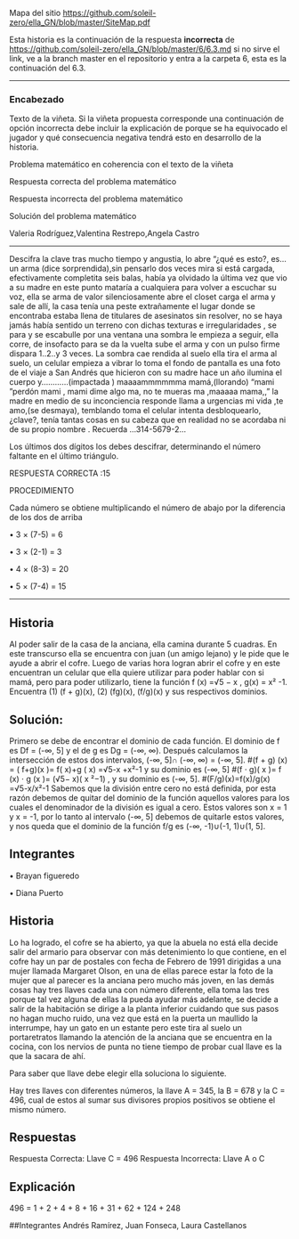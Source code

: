 


Mapa del sitio https://github.com/soleil-zero/ella_GN/blob/master/SiteMap.pdf

Esta historia es la continuación de la respuesta **incorrecta** de https://github.com/soleil-zero/ella_GN/blob/master/6/6.3.md si no sirve el link, 
ve a la branch master en el repositorio y entra a la carpeta 6, esta es la continuación del 6.3.

**********************************************************************
### Encabezado

Texto de la viñeta. Si la viñeta propuesta corresponde una continuación de opción incorrecta debe incluir la explicación de porque se ha equivocado el jugador y qué consecuencia negativa tendrá esto en desarrollo de la historia.

Problema matemático en coherencia con el texto de la viñeta

Respuesta correcta del problema matemático

Respuesta incorrecta del problema matemático

Solución del problema matemático

Valeria Rodríguez,Valentina Restrepo,Angela Castro
**********************************************************************

Descifra la clave tras mucho tiempo y angustia, lo abre “¿qué es esto?, es... un arma (dice sorprendida),sin pensarlo dos veces mira si está cargada, efectivamente completita seis balas, había  ya  olvidado la última vez que vio a su madre  en este punto mataría a cualquiera para volver a escuchar su voz, ella se arma de valor silenciosamente abre el closet carga el arma y sale de allí, la casa tenía una peste extrañamente el lugar donde se encontraba estaba llena de titulares de asesinatos sin resolver, no se haya jamás había sentido un terreno con dichas texturas e irregularidades , se para y se escabulle por una ventana una sombra le empieza a seguir, ella corre, de insofacto para se da la vuelta sube el arma y con un pulso firme dispara 1..2..y 3 veces. La sombra cae rendida al suelo ella tira el arma al suelo, un celular empieza a vibrar lo toma el fondo de pantalla es una foto de el viaje a San Andrés que hicieron con su madre hace un año ilumina el cuerpo y…………(impactada ) maaaammmmmma  mamá,(llorando) “mami ”perdón mami , mami dime algo ma, no te mueras ma ,maaaaa mama,,” la madre en medio de su inconciencia  responde llama a urgencias mi vida ,te amo,(se desmaya), temblando toma el celular intenta desbloquearlo, ¿clave?, tenía tantas cosas en su cabeza que en realidad no se acordaba ni de su propio nombre .
Recuerda …314-5679-2…


Los últimos dos dígitos los debes descifrar, determinando el número faltante en el último triángulo.


RESPUESTA CORRECTA :15

PROCEDIMIENTO 

Cada número se obtiene multiplicando el número de abajo por la diferencia de los dos de arriba

•	3 × (7-5) = 6

•	3 × (2-1) = 3

•	4 × (8-3) = 20

•	5 × (7-4) = 15

**********************************************************************

## Historia

Al poder salir de la casa de la anciana, ella camina durante 5 cuadras. En este transcurso ella se encuentra con juan (un amigo lejano) y le pide que le ayude a abrir el cofre. Luego de varias hora logran abrir el cofre y en este encuentran un celular que ella quiere utilizar para poder hablar con si mamá, pero para poder utilizarlo, tiene la función f (x) =√5 − x , g(x) = x² -1. 
Encuentra (1) (f + g)(x), (2) (fg)(x), (f/g)(x) y sus respectivos dominios. 

## Solución:

Primero se debe de encontrar el dominio de cada función. El dominio de f es 
Df = (-∞, 5] y el de g es Dg = (-∞, ∞). 
Después calculamos la intersección de estos dos intervalos, (-∞, 5]∩ (-∞, ∞) = (-∞, 5]. 
#(f + g) (x) = ( f+g)(x )= f( x)+g ( x) =√5-x +x²-1   y su dominio es (-∞, 5]
#(f ⋅ g)( x )= f (x) ⋅ g (x )= (√5− x)( x ²−1) , y su dominio es (-∞, 5].
#(F/g)(x)=f(x)/g(x) =√5-x/x²-1
Sabemos que la división entre cero no está definida, por 
esta razón debemos de quitar del dominio de la función aquellos valores para los cuales 
el denominador de la división es igual a cero. Estos valores son x = 1 y x = -1, por lo 
tanto al intervalo (-∞, 5] debemos de quitarle estos valores, y nos queda que el dominio 
de la función f/g es (-∞, -1)∪(-1, 1)∪(1, 5].

## Integrantes 

• Brayan figueredo 

• Diana Puerto

## Historia

Lo ha logrado, el cofre se ha abierto, ya que la abuela no está ella decide salir del armario para observar con más detenimiento lo que contiene, en el cofre hay un par de postales con fecha de Febrero de 1991 dirigidas a una mujer llamada Margaret Olson, en una de ellas parece estar la foto de la mujer que al parecer es la anciana pero mucho más joven, en las demás cosas hay tres llaves cada una con número diferente, ella toma las tres porque tal vez alguna de ellas la pueda ayudar más adelante, se decide a salir de la habitación se dirige a la planta inferior cuidando que sus pasos no hagan mucho ruido, una vez que está en la puerta un maullido la interrumpe, hay un gato en un estante pero este tira al suelo un portaretratos llamando la atención de la anciana que se encuentra en la cocina, con los nervios de punta no tiene tiempo de probar cual llave es la que la sacara de ahí.

Para saber que llave debe elegir ella soluciona lo siguiente. 

Hay tres llaves con diferentes números, la llave A = 345, la B = 678 y la C = 496, cual de estos al sumar sus divisores propios positivos se obtiene el mismo número.

## Respuestas 
Respuesta Correcta: Llave C = 496
Respuesta Incorrecta: Llave A o C
 
## Explicación 
496 = 1 + 2 + 4 + 8 + 16 + 31 + 62 + 124 + 248

##Integrantes
Andrés Ramírez, Juan Fonseca, Laura Castellanos
